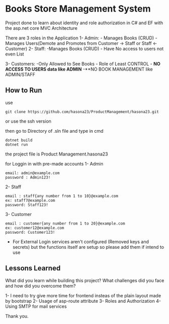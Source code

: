 
# Books Store Management System
Project done to learn about identity and role authorization in C# and EF with the asp.net core MVC Architecture

There are 3 roles in the Application 
1- Admin:
	- Manages Books (CRUD)
	- Manages Users(Demote and Promotes from Customer -> Staff or Staff <- Customer)
2- Staff:
	-Manages Books (CRUD)
	- Have No access to users not even List

3- Customers:
	-Only Allowed to See Books
	- Role of Least CONTROL
	- **NO ACCESS TO USERS data like ADMIN**
	-**NO BOOK MANAGEMENT  like ADMIN/STAFF

## How to Run

use 
```
git clone https://github.com/hasona23/ProductManagement/hasona23.git
```
or use the ssh version

then go to Directory of .sln file and type in cmd

```
dotnet build
dotnet run
```
the project file is Product Management.hasona23

for Loggin in with pre-made accounts
1- Admin

```
email: admin@example.com
password : Admin123!
```
2- Staff 

```
email : staff{any number from 1 to 10}@example.com 
ex: staff7@example.com
password: Staff123!
```
3- Customer

```
email : customer{any number from 1 to 20}@example.com 
ex: customer12@example.com
password: Customer123!
```

- For External Login services aren't configured (Removed keys and secrets) but the functions itself are setup so please add them if intend to use
## Lessons Learned

What did you learn while building this project? What challenges did you face and how did you overcome them?

1- I need to try give more time for frontend insteas of the plain layout made by bootstrap
2- Usage of asp-route attribute 
3- Roles and Authorization
4- Using SMTP for mail services

Thank you.